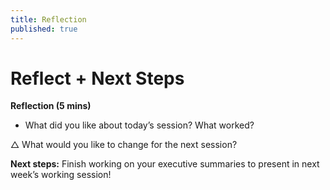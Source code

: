 ```yaml
---
title: Reflection
published: true
---
```

# Reflect + Next Steps

**Reflection (5 mins)**

+ What did you like about today’s session? What worked?

△ What would you like to change for the next session?

**Next steps:** Finish working on your executive summaries to present in next week’s working session!
